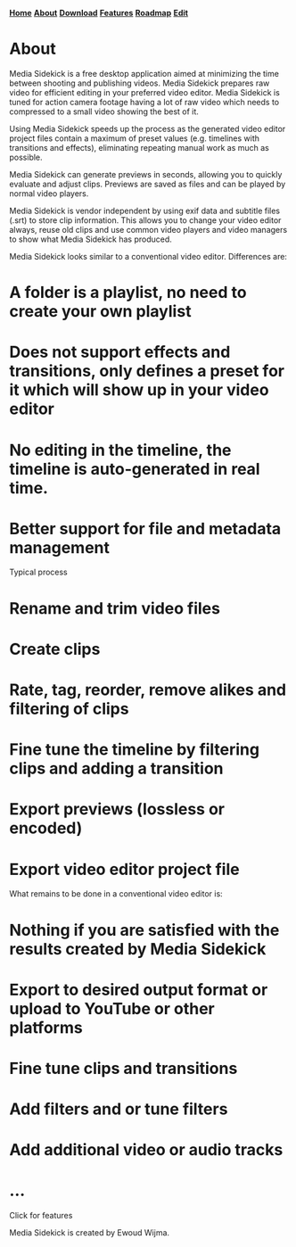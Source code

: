 [__Home__](https://ewoudwijma.github.io/MediaSidekick/)
[__About__](about.md)
[__Download__](download.md)
[__Features__](features.md)
[__Roadmap__](roadmap.md)
[__Edit__](https://github.com/ewoudwijma/MediaSidekick/edit/gh-pages/about.md)

# About

Media Sidekick is a free desktop application aimed at minimizing the time between shooting and publishing videos. Media Sidekick prepares raw video for efficient editing in your preferred video editor. Media Sidekick is tuned for action camera footage having a lot of raw video which needs to compressed to a small video showing the best of it.

Using Media Sidekick speeds up the process as the generated video editor project files contain a maximum of preset values (e.g. timelines with transitions and effects), eliminating repeating manual work as much as possible.

Media Sidekick can generate previews in seconds, allowing you to quickly evaluate and adjust clips. Previews are saved as files and can be played by normal video players.

Media Sidekick is vendor independent by using exif data and subtitle files (.srt) to store clip information. This allows you to change your video editor always, reuse old clips and use common video players and video managers to show what Media Sidekick has produced.

Media Sidekick looks similar to a conventional video editor. Differences are:

# A folder is a playlist, no need to create your own playlist
# Does not support effects and transitions, only defines a preset for it which will show up in your video editor
# No editing in the timeline, the timeline is auto-generated in real time.
# Better support for file and metadata management

Typical process

# Rename and trim video files
# Create clips
# Rate, tag, reorder, remove alikes and filtering of clips
# Fine tune the timeline by filtering clips and adding a transition
# Export previews (lossless or encoded)
# Export video editor project file

What remains to be done in a conventional video editor is:

# Nothing if you are satisfied with the results created by Media Sidekick
# Export to desired output format or upload to YouTube or other platforms
# Fine tune clips and transitions
# Add filters and or tune filters
# Add additional video or audio tracks
# …

Click for features

Media Sidekick is created by Ewoud Wijma.

